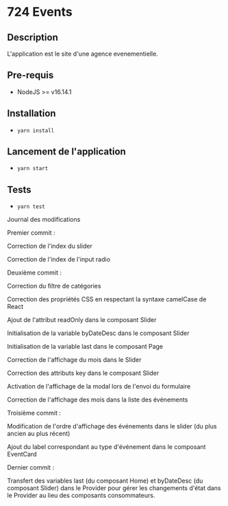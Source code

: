 # 724 Events

## Description
L'application est le site d'une agence evenementielle.
## Pre-requis
- NodeJS  >= v16.14.1

## Installation
- `yarn install`

## Lancement de l'application
- `yarn start`

## Tests
- `yarn test`


Journal des modifications

Premier commit :

Correction de l'index du slider

Correction de l'index de l'input radio

Deuxième commit :

Correction du filtre de catégories

Correction des propriétés CSS en respectant la syntaxe camelCase de React

Ajout de l'attribut readOnly dans le composant Slider

Initialisation de la variable byDateDesc dans le composant Slider

Initialisation de la variable last dans le composant Page

Correction de l'affichage du mois dans le Slider

Correction des attributs key dans le composant Slider

Activation de l'affichage de la modal lors de l'envoi du formulaire

Correction de l'affichage des mois dans la liste des événements

Troisième commit :

Modification de l'ordre d'affichage des événements dans le slider (du plus ancien au plus récent)

Ajout du label correspondant au type d'événement dans le composant EventCard

Dernier commit :

Transfert des variables last (du composant Home) et byDateDesc (du composant Slider) dans le Provider pour gérer les changements d'état dans le Provider au lieu des composants consommateurs.


